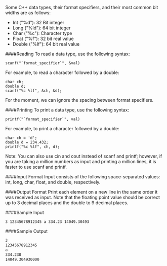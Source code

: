Some C++ data types, their format specifiers, and their most common bit widths are as follows:
* Int ("%d"): 32 Bit integer
* Long ("%ld"): 64 bit integer
* Char ("%c"): Character type
* Float ("%f"): 32 bit real value
* Double ("%lf"): 64 bit real value

####Reading 
To read a data type, use the following syntax:

```
scanf("`format_specifier`", &val)
```

For example, to read a character followed by a double:
```
char ch;
double d;
scanf("%c %lf", &ch, &d);
```
For the moment, we can ignore the spacing between format specifiers.

####Printing 
To print a data type, use the following syntax:

```
printf("`format_specifier`", val)
```

For example, to print a character followed by a double:

```
char ch = 'd';
double d = 234.432;
printf("%c %lf", ch, d);
```
Note: You can also use cin and cout instead of scanf and printf; however, if you are taking a million numbers as input and printing a million lines, it is faster to use scanf and printf.

####Input Format
Input consists of the following space-separated values: int, long, char, float, and double, respectively.

####Output Format
Print each element on a new line in the same order it was received as input. Note that the floating point value should be correct up to 3 decimal places and the double to 9 decimal places.

####Sample Input
```
3 12345678912345 a 334.23 14049.30493
```
####Sample Output

```asm
3
12345678912345
a
334.230
14049.304930000
```